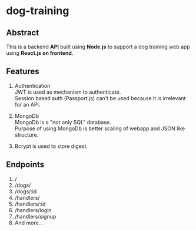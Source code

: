 dog-training
======

Abstract
------
This is a backend **API** built using **Node.js** to support a dog training web app using **React.js on frontend**.

Features
------
1. Authentication  
   JWT is used as mechanism to authenticate.   
   Session based auth (Passport.js) can't be used because it is irrelevant for an API.

2. MongoDb   
   MongoDb is a "not only SQL" database.   
   Purpose of using MongoDb is better scaling of webapp and JSON like structure.

3. Bcrypt is used to store digest.

Endpoints
------
1. /
2. /dogs/
3. /dogs/:id
4. /handlers/
5. /handlers/:id
6. /handlers/login
7. /handlers/signup
8. And more...